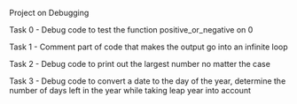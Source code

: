 Project on Debugging

Task 0 - Debug code to test the function positive_or_negative on 0

Task 1 - Comment part of code that makes the output go into an infinite loop

Task 2 - Debug code to print out the largest number no matter the case

Task 3 - Debug code to convert a date to the day of the year, determine the number of days left in the year while taking leap year into account

